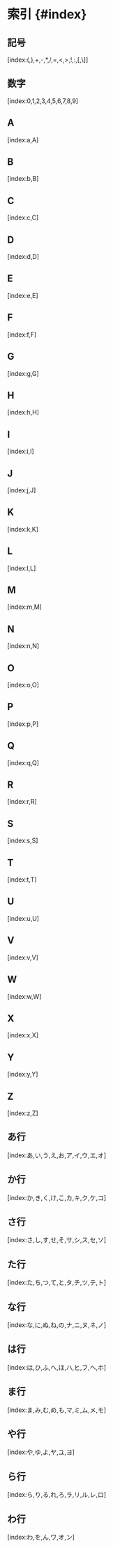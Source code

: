 

# 索引 {#index}

## 記号

[index:(,),+,-,*,/,=,<,>,!,:,[,\\]]

## 数字

[index:0,1,2,3,4,5,6,7,8,9]

## A

[index:a,A]

## B

[index:b,B]

## C

[index:c,C]

## D

[index:d,D]

## E

[index:e,E]

## F

[index:f,F]

## G

[index:g,G]

## H

[index:h,H]

## I

[index:i,I]

## J

[index:j,J]

## K

[index:k,K]

## L

[index:l,L]

## M

[index:m,M]

## N

[index:n,N]

## O

[index:o,O]

## P

[index:p,P]

## Q

[index:q,Q]

## R

[index:r,R]

## S

[index:s,S]

## T

[index:t,T]

## U

[index:u,U]

## V

[index:v,V]

## W

[index:w,W]

## X

[index:x,X]

## Y

[index:y,Y]

## Z

[index:z,Z]


## あ行

[index:あ,い,う,え,お,ア,イ,ウ,エ,オ]

## か行

[index:か,き,く,け,こ,カ,キ,ク,ケ,コ]

## さ行

[index:さ,し,す,せ,そ,サ,シ,ス,セ,ソ]

## た行

[index:た,ち,つ,て,と,タ,チ,ツ,テ,ト]

## な行

[index:な,に,ぬ,ね,の,ナ,ニ,ヌ,ネ,ノ]

## は行

[index:は,ひ,ふ,へ,ほ,ハ,ヒ,フ,ヘ,ホ]

## ま行

[index:ま,み,む,め,も,マ,ミ,ム,メ,モ]

## や行

[index:や,ゆ,よ,ヤ,ユ,ヨ]

## ら行

[index:ら,り,る,れ,ろ,ラ,リ,ル,レ,ロ]

## わ行

[index:わ,を,ん,ワ,オ,ン]

